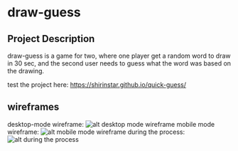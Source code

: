 # draw-guess
## Project Description
draw-guess is a game for two, where one player get a random word to draw in 30 sec, and the second user needs to guess what the word was based on the drawing. 

test the project here: https://shirinstar.github.io/quick-guess/

## wireframes
desktop-mode wireframe: ![alt desktop mode wireframe](https://i.imgur.com/RCkLfCC.jpg)
mobile mode wireframe: ![alt mobile mode wireframe](https://i.imgur.com/mQXNxII.jpg)
during the process: ![alt during the process](https://i.imgur.com/4vMne6a.png)
